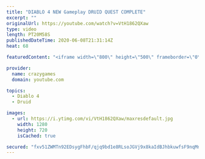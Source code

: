 ```yaml
---
title: "DIABLO 4 NEW Gameplay DRUID QUEST COMPLETE"
excerpt: ""
originalUrl: https://youtube.com/watch?v=VtH1862QXaw
type: video
length: PT20M58S
publishedDateTime: 2020-06-08T21:31:14Z
heat: 68

featuredContent: "<iframe width=\"800\" height=\"500\" frameborder=\"0\" src=\"https://www.youtube.com/embed/VtH1862QXaw\" allow=\"accelerometer; autoplay; encrypted-media; gyroscope; picture-in-picture\" allowfullscreen></iframe>"

provider:
  name: crazygames
  domain: youtube.com

topics:
  - Diablo 4
  - Druid

images:
  - url: https://i.ytimg.com/vi/VtH1862QXaw/maxresdefault.jpg
    width: 1280
    height: 720
    isCached: true

secured: "fxv51ZWMTn92EDsygFhbF/qjq9bd1e8RLsoJGVj9x8kaIdBJhbkuwfsF9nqMn8tp83VsdJhRoahPDLy7xR9haXT8jbGgqh1i9drIh1jkj5p6z0HsEYwseUkdhDn21WBfTum82uIOCO0waYuH+XB4xHwNlIZBeGm8DuyO9aVvoVDlaS2gc3IojX0aCG8bepifHt/bioRhk1ezXM+3YJ8t2YPR5SiQfU5nglvQvUH3jlcwChiGUHRMQiaG28fDumteyEyp7bdFdh0v39utVtLmeTuE1E3TnuUUzpDQRxKflxQHg3E7q03UHGPE2R2q7RObRjHOkhZSpQvslLHgE50ayJTVB54LJ8VSH3AYpgt0DmMq1m4UFEywMrdHAcu+GHhzayyUgMQ0H25KG4SQK4Wzmyu7kVDqBA8xYLUfQlrU9EY=;UZ7K49BEpy942xSrfjK1aA=="
---
```


